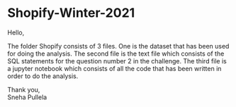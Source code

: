 # Shopify-Winter-2021
Hello,

The folder Shopify consists of 3 files. One is the dataset that has been used for doing the analysis. The second file is the text file which consists of the  SQL statements for the question number 2 in the challenge.
The third file is a jupyter notebook which consists of all the code that has been written in order to do the analysis.

Thank you, <br/>
Sneha Pullela

